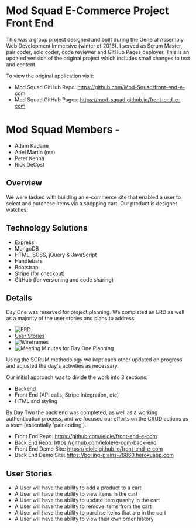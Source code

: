 # Mod Squad E-Commerce Project Front End
This was a group project designed and built during the General Assembly
Web Development Immersive (winter of 2016). I served as Scrum Master, pair coder,
solo coder, code reviewer and GitHub Pages deployer. This is an updated verision
of the original project which includes small changes to text and content.

To view the original application visit:
  - Mod Squad GitHub Repo:  https://github.com/Mod-Squad/front-end-e-com
  - Mod Squad GitHub Pages: https://mod-squad.github.io/front-end-e-com

# Mod Squad Members -
- Adam Kadane
- Ariel Martin (me)
- Peter Kenna
- Rick DeCost

## Overview
We were tasked with building an e-commerce site that enabled a user to select
and purchase items via a shopping cart. Our product is designer watches.

## Technology Solutions
- Express
- MongoDB
- HTML, SCSS, jQuery & JavaScript
- Handlebars
- Bootstrap
- Stripe (for checkout)
- GitHub (for versioning and code sharing)

## Details
Day One was reserved for project planning.  We completed an ERD as well as a
majority of the user stories and plans to address.

- ![ERD](http://evolutiontalk.com/images/modsquad/erd.jpg)
- [User Stories](http://evolutiontalk.com/images/modsquad/us/)
- ![Wireframes](http://evolutiontalk.com/images/modsquad/wireframes.jpg)
- ![Meeting Minutes for Day One Planning](http://evolutiontalk.com/images/modsquad/20161215.png)

Using the SCRUM methodology we kept each other updated on progress and adjusted
the day's activities as necessary.

Our initial approach was to divide the work into 3 sections:
- Backend
- Front End (API calls, Stripe Integration, etc)
- HTML and styling

By Day Two the back end was completed, as well as a working authentication process,
and we focused our efforts on the CRUD actions as a team
(essentially 'pair coding').

- Front End Repo: https://github.com/ielole/front-end-e-com
- Back End Repo: https://github.com/ielole/e-com-back-end
- Front End Demo Site: https://ielole.github.io/front-end-e-com
- Back End Demo Site: https://boiling-plains-76860.herokuapp.com

## User Stories
- A User will have the ability to add a product to a cart
- A User will have the ability to view items in the cart
- A User will have the ability to update item quanity in the cart
- A User will have the ability to remove items from the cart
- A User will have the ability to purchse items that are in the cart
- A User will have the ability to view their own order history
